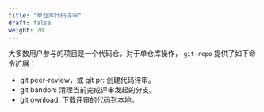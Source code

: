 ```yaml
---
title: "单仓库代码评审"
draft: false
weight: 20
---
```


大多数用户参与的项目是一个代码仓。对于单仓库操作， `git-repo` 提供了如下命令扩展：

* git peer-review，或 git pr: 创建代码评审。
* git bandon: 清理当前完成评审发起的分支。 
* git ownload: 下载评审的代码到本地。
